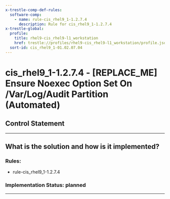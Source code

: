 ```yaml
---
x-trestle-comp-def-rules:
  software-comp:
    - name: rule-cis_rhel9_1-1.2.7.4
      description: Rule for cis_rhel9_1-1.2.7.4
x-trestle-global:
  profile:
    title: rhel9-cis_rhel9-l1_workstation
    href: trestle://profiles/rhel9-cis_rhel9-l1_workstation/profile.json
  sort-id: cis_rhel9_1-01.02.07.04
---
```


# cis_rhel9_1-1.2.7.4 - \[REPLACE_ME\] Ensure Noexec Option Set On /Var/Log/Audit Partition (Automated)

## Control Statement

______________________________________________________________________

## What is the solution and how is it implemented?

<!-- For implementation status enter one of: implemented, partial, planned, alternative, not-applicable -->

<!-- Note that the list of rules under ### Rules: is read-only and changes will not be captured after assembly to JSON -->

<!-- Add control implementation description here for control: cis_rhel9_1-1.2.7.4 -->

### Rules:

  - rule-cis_rhel9_1-1.2.7.4

### Implementation Status: planned

______________________________________________________________________
